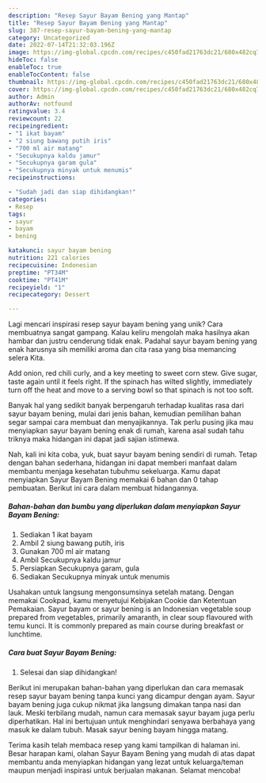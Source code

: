 ```yaml
---
description: "Resep Sayur Bayam Bening yang Mantap"
title: "Resep Sayur Bayam Bening yang Mantap"
slug: 387-resep-sayur-bayam-bening-yang-mantap
category: Uncategorized
date: 2022-07-14T21:32:03.196Z
image: https://img-global.cpcdn.com/recipes/c450fad21763dc21/680x482cq70/sayur-bayam-bening-foto-resep-utama.jpg
hideToc: false
enableToc: true
enableTocContent: false
thumbnail: https://img-global.cpcdn.com/recipes/c450fad21763dc21/680x482cq70/sayur-bayam-bening-foto-resep-utama.jpg
cover: https://img-global.cpcdn.com/recipes/c450fad21763dc21/680x482cq70/sayur-bayam-bening-foto-resep-utama.jpg
author: Admin
authorAv: notfound
ratingvalue: 3.4
reviewcount: 22
recipeingredient:
- "1 ikat bayam"
- "2 siung bawang putih iris"
- "700 ml air matang"
- "Secukupnya kaldu jamur"
- "Secukupnya garam gula"
- "Secukupnya minyak untuk menumis"
recipeinstructions:

- "Sudah jadi dan siap dihidangkan!"
categories:
- Resep
tags:
- sayur
- bayam
- bening

katakunci: sayur bayam bening 
nutrition: 221 calories
recipecuisine: Indonesian
preptime: "PT34M"
cooktime: "PT41M"
recipeyield: "1"
recipecategory: Dessert

---
```





Lagi mencari inspirasi resep sayur bayam bening yang unik? Cara membuatnya sangat gampang. Kalau keliru mengolah maka hasilnya akan hambar dan justru cenderung tidak enak. Padahal sayur bayam bening yang enak harusnya sih memiliki aroma dan cita rasa yang bisa memancing selera Kita.





Add onion, red chili curly, and a key meeting to sweet corn stew. Give sugar, taste again until it feels right. If the spinach has wilted slightly, immediately turn off the heat and move to a serving bowl so that spinach is not too soft.

Banyak hal yang sedikit banyak berpengaruh terhadap kualitas rasa dari sayur bayam bening, mulai dari jenis bahan, kemudian pemilihan bahan segar sampai cara membuat dan menyajikannya. Tak perlu pusing jika mau menyiapkan sayur bayam bening enak di rumah, karena asal sudah tahu triknya maka hidangan ini dapat jadi sajian istimewa.






Nah, kali ini kita coba, yuk, buat sayur bayam bening sendiri di rumah. Tetap dengan bahan sederhana, hidangan ini dapat memberi manfaat dalam membantu menjaga kesehatan tubuhmu sekeluarga. Kamu dapat menyiapkan Sayur Bayam Bening memakai 6 bahan dan 0 tahap pembuatan. Berikut ini cara dalam membuat hidangannya.

<!--inarticleads1-->

##### Bahan-bahan dan bumbu yang diperlukan dalam menyiapkan Sayur Bayam Bening:

1. Sediakan 1 ikat bayam
1. Ambil 2 siung bawang putih, iris
1. Gunakan 700 ml air matang
1. Ambil Secukupnya kaldu jamur
1. Persiapkan Secukupnya garam, gula
1. Sediakan Secukupnya minyak untuk menumis


Usahakan untuk langsung mengonsumsinya setelah matang. Dengan memakai Cookpad, kamu menyetujui Kebijakan Cookie dan Ketentuan Pemakaian. Sayur bayam or sayur bening is an Indonesian vegetable soup prepared from vegetables, primarily amaranth, in clear soup flavoured with temu kunci. It is commonly prepared as main course during breakfast or lunchtime. 

<!--inarticleads2-->

##### Cara buat Sayur Bayam Bening:


1. Selesai dan siap dihidangkan!

Berikut ini merupakan bahan-bahan yang diperlukan dan cara memasak resep sayur bayam bening tanpa kunci yang dicampur dengan ayam. Sayur bayam bening juga cukup nikmat jika langsung dimakan tanpa nasi dan lauk. Meski terbilang mudah, namun cara memasak sayur bayam juga perlu diperhatikan. Hal ini bertujuan untuk menghindari senyawa berbahaya yang masuk ke dalam tubuh. Masak sayur bening bayam hingga matang. 

Terima kasih telah membaca resep yang kami tampilkan di halaman ini. Besar harapan kami, olahan Sayur Bayam Bening yang mudah di atas dapat membantu anda menyiapkan hidangan yang lezat untuk keluarga/teman maupun menjadi inspirasi untuk berjualan makanan. Selamat mencoba!
